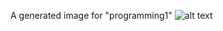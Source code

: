 A generated image for "programming1" 
![alt text](https://avatars.githubusercontent.com/u/9447189?s=400&v=4)
